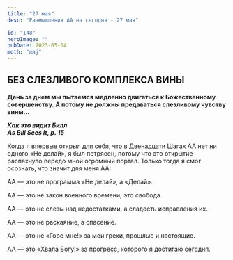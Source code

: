 ```yaml
---
title: "27 мая"
desc: "Размышления АА на сегодня - 27 мая"

id: "148"
heroImage: ""
pubDate: 2023-05-04
moth: "maj"
---
```


## БЕЗ СЛЕЗЛИВОГО КОМПЛЕКСА ВИНЫ

**День за днем мы пытаемся медленно двигаться к Божественному совершенству. А
потому не должны предаваться слезливому чувству вины…**

**_Как это видит Билл  
As Bill Sees It, p. 15_**

Когда я впервые открыл для себя, что в Двенадцати Шагах АА нет ни одного «Не
делай», я был потрясен, потому что это открытие распахнуло передо мной
огромный портал. Только тогда я смог осознать, что значит для меня АА:

АА — это не программа «Не делай», а «Делай».

АА — это не закон военного времени; это свобода.

АА — это не слезы над недостатками, а сладость исправления их.

АА — это не раскаяние, а спасение.

АА — это не «Горе мне!» за мои грехи, прошлые и настоящие.

АА — это «Хвала Богу!» за прогресс, которого я достигаю сегодня.
